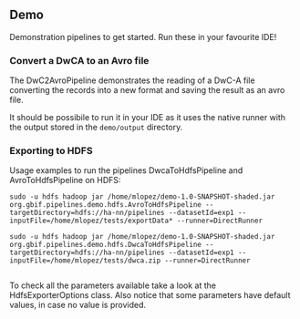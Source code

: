 ## Demo

Demonstration pipelines to get started.  Run these in your favourite IDE!

### Convert a DwCA to an Avro file

The DwC2AvroPipeline demonstrates the reading of a DwC-A file converting the records into a new format and saving the result as an avro file.
 
It should be possibile to run it in your IDE as it uses the native runner with the output stored in the `demo/output` directory. 


### Exporting to HDFS

Usage examples to run the pipelines DwcaToHdfsPipeline and AvroToHdfsPipeline on HDFS: 
 
``` 
sudo -u hdfs hadoop jar /home/mlopez/demo-1.0-SNAPSHOT-shaded.jar org.gbif.pipelines.demo.hdfs.AvroToHdfsPipeline --targetDirectory=hdfs://ha-nn/pipelines --datasetId=exp1 --inputFile=/home/mlopez/tests/exportData* --runner=DirectRunner

sudo -u hdfs hadoop jar /home/mlopez/demo-1.0-SNAPSHOT-shaded.jar org.gbif.pipelines.demo.hdfs.DwcaToHdfsPipeline --targetDirectory=hdfs://ha-nn/pipelines --datasetId=exp1 --inputFile=/home/mlopez/tests/dwca.zip --runner=DirectRunner
 
```

To check all the parameters available take a look at the HdfsExporterOptions class. 
Also notice that some parameters have default values, in case no value is provided.